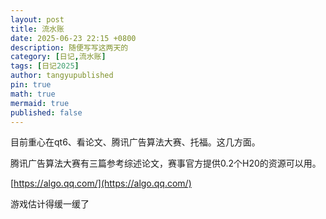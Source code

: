 ```yaml
---
layout: post
title: 流水账
date: 2025-06-23 22:15 +0800
description: 随便写写这两天的
category: [日记,流水账]
tags: [日记2025]
author: tangyupublished
pin: true
math: true
mermaid: true
published: false
---
```


目前重心在qt6、看论文、腾讯广告算法大赛、托福。这几方面。

腾讯广告算法大赛有三篇参考综述论文，赛事官方提供0.2个H20的资源可以用。

[https://algo.qq.com/](https://algo.qq.com/)

游戏估计得缓一缓了
